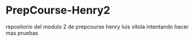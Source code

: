 # PrepCourse-Henry2
repositorio del modulo 2 de prepcourse henry
luis vitola intentando hacer mas pruebas